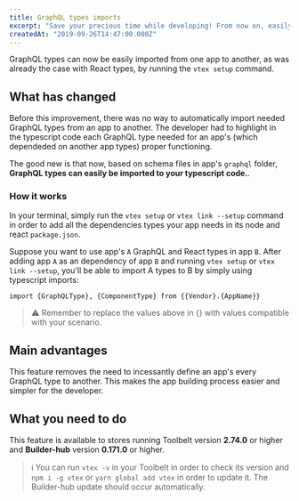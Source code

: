 ```yaml
---
title: GraphQL types imports
excerpt: "Save your precious time while developing! From now on, easily import GraphQL types from one app to another."
createdAt: "2019-09-26T14:47:00.000Z"
---
```


GraphQL types can now be easily imported from one app to another, as was already the case with React types, by running the `vtex setup` command.

## What has changed 

Before this improvement, there was no way to automatically import needed GraphQL types from an app to another. The developer had to highlight in the typescript code each GraphQL type needed for an app's (which dependeded on another app types) proper functioning. 

The good new is that now, based on schema files in app's  `graphql` folder,  **GraphQL types can easily be imported to your typescript code.**. 

### How it works

In your terminal, simply run the  `vtex setup`  or  `vtex link --setup`  command in order to add all the dependencies types your app needs in its node and react `package.json`.

Suppose you want to use app's `A` GraphQL and React types in app `B`. After adding app `A` as an dependency of app `B` and running  `vtex setup` or `vtex link --setup`, you'll be able to import A types to B by simply using typescript imports:

```
import {GraphQLType}, {ComponentType} from {{Vendor}.{AppName}} 
```


> ⚠️ Remember to replace the values above in {} with values compatible with your scenario.


## Main advantages 

This feature removes the need to incessantly define an app's every GraphQL type to another. This makes the app building process easier and simpler for the developer. 

## What you need to do 

This feature is available to stores running Toolbelt version **2.74.0** or higher and **Builder-hub** version **0.171.0** or higher.

> ℹ️ You can run `vtex -v` in your Toolbelt in order to check its version and `npm i -g vtex` or `yarn global add vtex` in order to update it. The Builder-hub update should occur automatically.
